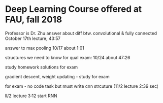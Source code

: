# Deep Learning Course offered at FAU, fall 2018
Professor is Dr. Zhu
answer about diff btw. convolutional & fully connected October 17th lecture, 43:57

answer to max pooling 10/17 about 1:01

structures we need to know for qual exam: 10/24 about 47:26

study homework solutions for exam

gradient descent, weight updating - study for exam

for exam - no code task but must write cnn strcuture (11/2 lecture 2:39 sec)

ll/2 lecture 3:12 start RNN
